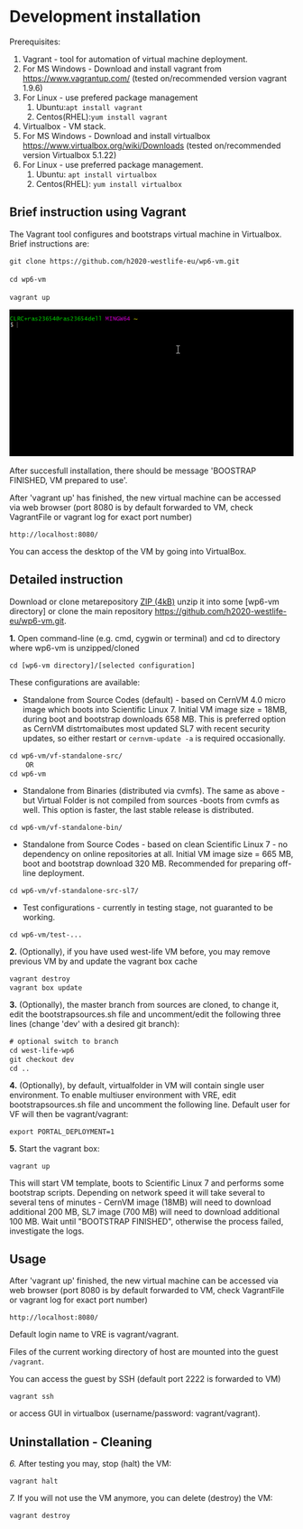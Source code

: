 # Development installation

Prerequisites:

 1. Vagrant - tool for automation of virtual machine deployment. 
  1. For MS Windows - Download and install vagrant from https://www.vagrantup.com/  (tested on/recommended version vagrant 1.9.6) 
  2. For Linux - use prefered package management
     1. Ubuntu:```apt install vagrant```
     2. Centos(RHEL):```yum install vagrant```
 2. Virtualbox - VM stack. 
   1. For MS Windows - Download and install virtualbox https://www.virtualbox.org/wiki/Downloads
 (tested on/recommended version Virtualbox 5.1.22)
   2. For Linux - use preferred package management. 
      1. Ubuntu: ```apt install virtualbox```
      2. Centos(RHEL): ```yum install virtualbox```

## Brief instruction using Vagrant

The Vagrant tool configures and bootstraps virtual machine in Virtualbox.
Brief instructions are:

```
git clone https://github.com/h2020-westlife-eu/wp6-vm.git

cd wp6-vm

vagrant up
```

![](/doc/assets/VMVagrantUp.gif)

After succesfull installation, there should be message 'BOOSTRAP FINISHED, VM prepared to use'.

After 'vagrant up' has finished, the new virtual machine can be accessed via web browser \(port 8080 is by default forwarded to VM, check VagrantFile or vagrant log for exact port number\)

```
http://localhost:8080/
```

You can access the desktop of the VM by going into VirtualBox.

## Detailed instruction


Download or clone metarepository [ZIP (4kB)](https://github.com/h2020-westlife-eu/wp6-vm/archive/master.zip) unzip it into some [wp6-vm directory] or clone the main repository https://github.com/h2020-westlife-eu/wp6-vm.git.

**1.** Open command-line (e.g. cmd, cygwin or terminal) and cd to directory where wp6-vm is unzipped/cloned
     
    cd [wp6-vm directory]/[selected configuration]

These configurations are available:
- Standalone from Source Codes (default) - based on CernVM 4.0 micro image which boots into Scientific Linux 7. Initial VM image size = 18MB, during boot and bootstrap downloads 658 MB. This is preferred option as CernVM distrtomaibutes most updated SL7 with recent security updates, so either restart or ```cernvm-update -a``` is required occasionally.
```
cd wp6-vm/vf-standalone-src/
    OR
cd wp6-vm
```

- Standalone from Binaries (distributed via cvmfs). The same as above - but Virtual Folder is not compiled from sources -boots from cvmfs as well. This option is faster, the last stable release is distributed.
```
cd wp6-vm/vf-standalone-bin/
```

- Standalone from Source Codes - based on clean Scientific Linux 7 - no dependency on online repositories at all. Initial VM image size = 665 MB, boot and bootstrap download 320 MB. Recommended for preparing off-line deployment.
```
cd wp6-vm/vf-standalone-src-sl7/
```

- Test configurations - currently in testing stage, not guaranted to be working.
```
cd wp6-vm/test-...
```
    
**2.** (Optionally), if you have used west-life VM before, you may remove previous VM by and update the vagrant box cache

    vagrant destroy
    vagrant box update    
        

**3.** (Optionally), the master branch from sources are cloned, to change it, edit the bootstrapsources.sh file and uncomment/edit the following three lines (change 'dev' with a desired git branch):

    # optional switch to branch
    cd west-life-wp6
    git checkout dev
    cd ..
**4.** (Optionally), by default, virtualfolder in VM will contain single user environment. To enable multiuser environment with VRE, edit bootstrapsources.sh file and uncomment the following line. Default user for VF will then be vagrant/vagrant:

    export PORTAL_DEPLOYMENT=1  

**5.** Start the vagrant box:

    vagrant up    

This will start VM template, boots to Scientific Linux 7 and performs some bootstrap scripts. Depending on network speed it will take several to several tens of minutes - CernVM image (18MB) will need to download additional 200 MB, SL7 image (700 MB) will need to download additional 100 MB. Wait until "BOOTSTRAP FINISHED", otherwise the process failed, investigate the logs.

## Usage

After 'vagrant up' finished, the new virtual machine can be accessed via web browser (port 8080 is by default forwarded to VM, check VagrantFile or vagrant log for exact port number)

    http://localhost:8080/

Default login name to VRE is vagrant/vagrant.
    
Files of the current working directory of host are mounted into the guest <code>/vagrant</code>.

You can access the guest by SSH (default port 2222 is forwarded to VM)

    vagrant ssh

or access GUI in virtualbox (username/password: vagrant/vagrant).

## Uninstallation - Cleaning
*6.* After testing you may, stop (halt) the VM:
   
    vagrant halt
    
*7.* If you will not use the VM anymore, you can delete (destroy) the VM:
    
    vagrant destroy

